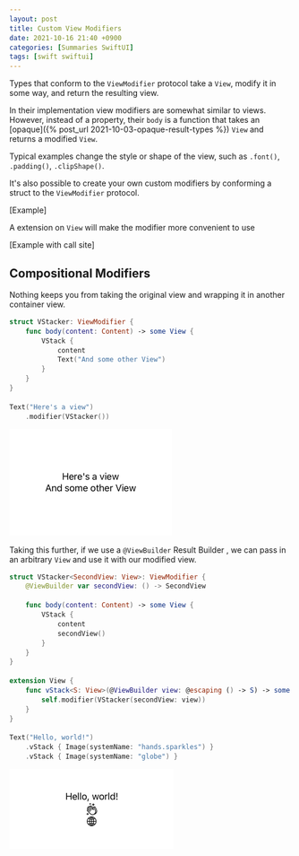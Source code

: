 ```yaml
---
layout: post
title: Custom View Modifiers
date: 2021-10-16 21:40 +0900
categories: [Summaries SwiftUI]
tags: [swift swiftui]
---
```


Types that conform to the `ViewModifier` protocol take a `View`, modify it in some way, and return the resulting view.

In their implementation view modifiers are somewhat similar to views. 
However, instead of a property, their `body` is a function that takes an [opaque]({% post_url 2021-10-03-opaque-result-types %}) `View` and returns a modified `View`.

Typical examples change the style or shape of the view, such as `.font()`, `.padding()`, `.clipShape()`.

It's also possible to create your own custom modifiers by conforming a struct to the `ViewModifier` protocol.

[Example]

A extension on `View` will make the modifier more convenient to use 

[Example with call site]

<!-- TODO: wait for answer on https://developer.apple.com/forums/thread/132627?login=true&page=1#691644022

## Constrained Modifiers

If you want to use modifiers that are contrained to a specific type or want to add a custom modifier 
for only a specific `View` type, let's say `Text`, for simple cases you could just add an extension 
on that type without the need to create a new `ViewModifier`:

```swift
extension Text {
    func hulk() -> some View {
        self.font(.largeTitle)
            .bold()
            .foregroundColor(.green)
    }
}

// call site
Text("Smash!!")
    .hulk()
```

However, if your use case is a little more involved, for example when keeping state or a binding 

[TBC]

![image](/../assets/img/view_modifier_hulksmash.gif)

-->

## Compositional Modifiers

Nothing keeps you from taking the original view and wrapping it in another container view.

```swift
struct VStacker: ViewModifier {
    func body(content: Content) -> some View {
        VStack {
            content
            Text("And some other View")
        }
    }
}

Text("Here's a view")
    .modifier(VStacker())
```

![image](/../assets/img/view_modifier_wrapped.png)


Taking this further, if we use a `@ViewBuilder` Result Builder <!-- TODO: [Result Builder](LINK_NEEDED) -->, we can pass in an arbitrary `View` and use it with our modified view.

```swift
struct VStacker<SecondView: View>: ViewModifier {
    @ViewBuilder var secondView: () -> SecondView

    func body(content: Content) -> some View {
        VStack {
            content
            secondView()
        }
    }
}

extension View {
    func vStack<S: View>(@ViewBuilder view: @escaping () -> S) -> some View {
        self.modifier(VStacker(secondView: view))
    }
}

Text("Hello, world!")
    .vStack { Image(systemName: "hands.sparkles") }
    .vStack { Image(systemName: "globe") }
```

![image](/../assets/img/view_modifier_viewbuilder_stack.png)
